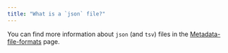 ```yaml
---
title: "What is a `json` file?"
---
```


You can find more information about `json` (and `tsv`) files in the
[Metadata-file-formats](../getting_started/folders_and_files/metadata.md#json) page.
